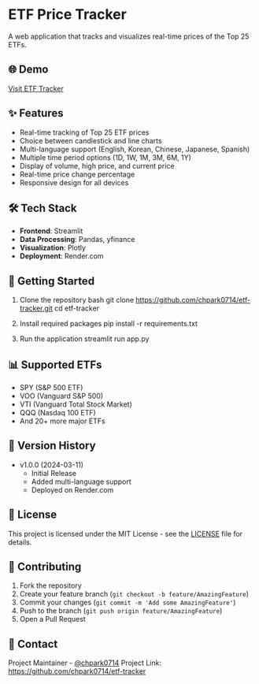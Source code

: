 # ETF Price Tracker

A web application that tracks and visualizes real-time prices of the Top 25 ETFs.

## 🌐 Demo

[Visit ETF Tracker](https://etf-tracker.onrender.com)

## ✨ Features

- Real-time tracking of Top 25 ETF prices
- Choice between candlestick and line charts
- Multi-language support (English, Korean, Chinese, Japanese, Spanish)
- Multiple time period options (1D, 1W, 1M, 3M, 6M, 1Y)
- Display of volume, high price, and current price
- Real-time price change percentage
- Responsive design for all devices

## 🛠 Tech Stack

- **Frontend**: Streamlit
- **Data Processing**: Pandas, yfinance
- **Visualization**: Plotly
- **Deployment**: Render.com

## 🚀 Getting Started

1. Clone the repository 
    bash
    git clone https://github.com/chpark0714/etf-tracker.git
    cd etf-tracker

2. Install required packages
    pip install -r requirements.txt

3. Run the application
    streamlit run app.py

## 📊 Supported ETFs

- SPY (S&P 500 ETF)
- VOO (Vanguard S&P 500)
- VTI (Vanguard Total Stock Market)
- QQQ (Nasdaq 100 ETF)
- And 20+ more major ETFs

## 🔄 Version History

- v1.0.0 (2024-03-11)
  - Initial Release
  - Added multi-language support
  - Deployed on Render.com

## 📝 License

This project is licensed under the MIT License - see the [LICENSE](LICENSE) file for details.

## 👥 Contributing

1. Fork the repository
2. Create your feature branch (`git checkout -b feature/AmazingFeature`)
3. Commit your changes (`git commit -m 'Add some AmazingFeature'`)
4. Push to the branch (`git push origin feature/AmazingFeature`)
5. Open a Pull Request

## 📧 Contact

Project Maintainer - [@chpark0714](https://github.com/chpark0714)
Project Link: https://github.com/chpark0714/etf-tracker